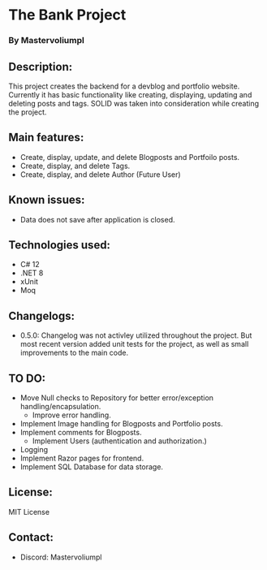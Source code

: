 # The Bank Project
### By Mastervoliumpl

## Description:
This project creates the backend for a devblog and portfolio website. Currently it has basic functionality like creating, displaying, updating and deleting posts and tags. SOLID was taken into consideration while creating the project.

## Main features:
- Create, display, update, and delete Blogposts and Portfoilo posts.
- Create, display, and delete Tags.
- Create, display, and delete Author (Future User)

## Known issues:
- Data does not save after application is closed.

## Technologies used:
- C# 12 
- .NET 8
- xUnit
- Moq

## Changelogs:
- 0.5.0: Changelog was not activley utilized throughout the project. But most recent version added unit tests for the project, as well as small improvements to the main code.

## TO DO:
- Move Null checks to Repository for better error/exception handling/encapsulation.
	- Improve error handling.
- Implement Image handling for Blogposts and Portfolio posts.
- Implement comments for Blogposts.
	- Implement Users (authentication and authorization.)
- Logging
- Implement Razor pages for frontend.
- Implement SQL Database for data storage.

## License:
MIT License

## Contact:
- Discord: Mastervoliumpl